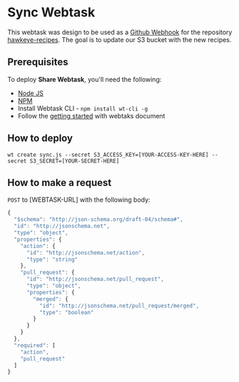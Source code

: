 # Sync Webtask

This webtask was design to be used as a [Github Webhook](https://developer.github.com/webhooks/) for the repository [hawkeye-recipes](https://github.com/jcenturion/hawkeye-recipes). The goal is to update our S3 bucket with the new recipes.

## Prerequisites

To deploy **Share Webtask**, you'll need the following:

* [Node JS](http://nodejs.org/)
* [NPM](https://npmjs.org/)
* Install Webtask CLI - `npm install wt-cli -g`
* Follow the [getting started](https://webtask.io/docs/101) with webtaks document

## How to deploy

```
wt create sync.js --secret S3_ACCESS_KEY=[YOUR-ACCESS-KEY-HERE] --secret S3_SECRET=[YOUR-SECRET-HERE]
```

## How to make a request

`POST` to [WEBTASK-URL] with the following body:

``` javascript
{
  "$schema": "http://json-schema.org/draft-04/schema#",
  "id": "http://jsonschema.net",
  "type": "object",
  "properties": {
    "action": {
      "id": "http://jsonschema.net/action",
      "type": "string"
    },
    "pull_request": {
      "id": "http://jsonschema.net/pull_request",
      "type": "object",
      "properties": {
        "merged": {
          "id": "http://jsonschema.net/pull_request/merged",
          "type": "boolean"
        }
      }
    }
  },
  "required": [
    "action",
    "pull_request"
  ]
}
```
